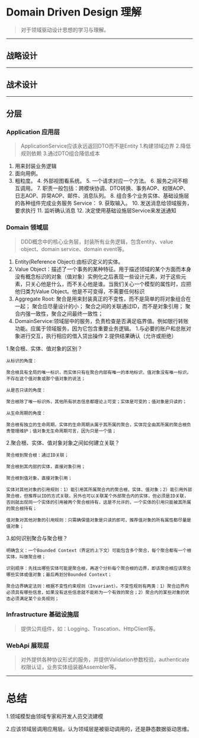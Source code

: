# Domain Driven Design 理解
>对于领域驱动设计思想的学习与理解。

---

## 战略设计

---
## 战术设计






---


## 分层
### Application 应用层   
>ApplicationService应该永远返回DTO而不是Entity
>		1.构建领域边界
>		2.降低规则依赖
>		3.通过DTO组合降低成本
   1. 用来封装业务逻辑
   2. 面向用例。
   3. 粗粒度。
    4. 外部视图看系统。
    5. 一个请求对应一个方法。
    6. 服务之间不相互调用。
    7. 职责一般包括：跨模块协调、DTO转换、事务AOP、权限AOP、日志AOP、异常AOP、邮件、消息队列。
    8. 组合多个业务实体、基础设施层的各种组件完成业务服务
    Service：
    9. 获取输入。
    10. 发送消息给领域服务，要求执行
    11. 监听确认消息
    12. 决定使用基础设施层Service来发送通知


### Domain 领域层
>DDD概念中的核心业务层，封装所有业务逻辑，包含entity、value object、domain service、domain event等。

1. Entity(Reference Object):由标识定义的实体。
2. Value Object：描述了一个事务的某种特征。用于描述领域的某个方面而本身没有概念标识的对象（值对象）实例化之后表现一些设计元素，对于这些元素，只关心他是什么，而不关心他是谁。当我们关心一个模型的属性时，应把他归类为Value Object。他是不可变得，不需要任何标识
3. Aggregate Root: 聚合是用来封装真正的不变性，而不是简单的将对象组合在一起；
				聚合应尽量设计的小；
				聚合之间的关联通过ID，而不是对象引用；
				聚合内强一致性，聚合之间最终一致性；
4. DomainService:领域层中的服务，负责检查是否满足临界值。例如银行转账功能。应属于领域服务，因为它包含重要业务逻辑。
		1.与必要的账户和总账对象进行交互，执行相应的借入贷出操作
		2.提供结果确认（允许或拒绝）

1.聚合根、实体、值对象的区别？

	从标识的角度：

	聚合根具有全局的唯一标识，而实体只有在聚合内部有唯一的本地标识，值对象没有唯一标识，不存在这个值对象或那个值对象的说法；

	从是否只读的角度：

	聚合根除了唯一标识外，其他所有状态信息都理论上可变；实体是可变的；值对象是只读的；

	从生命周期的角度：

	聚合根有独立的生命周期，实体的生命周期从属于其所属的聚合，实体完全由其所属的聚合根负责管理维护；值对象无生命周期可言，因为只是一个值；

2.聚合根、实体、值对象对象之间如何建立关联？

	聚合根到聚合根：通过ID关联；

	聚合根到其内部的实体，直接对象引用；

	聚合根到值对象，直接对象引用；

	实体对其他对象的引用规则：1）能引用其所属聚合内的聚合根、实体、值对象；2）能引用外部聚合根，但推荐以ID的方式关联，另外也可以关联某个外部聚合内的实体，但必须是ID关联，否则就出现同一个实体的引用被两个聚合根持有，这是不允许的，一个实体的引用只能被其所属的聚合根持有；

	值对象对其他对象的引用规则：只需确保值对象是只读的即可，推荐值对象的所有属性都尽量是值对象；

3.如何识别聚合与聚合根？

	明确含义：一个Bounded Context（界定的上下文）可能包含多个聚合，每个聚合都有一个根实体，叫做聚合根；

	识别顺序：先找出哪些实体可能是聚合根，再逐个分析每个聚合根的边界，即该聚合根应该聚合哪些实体或值对象；最后再划分Bounded Context；

	聚合边界确定法则：根据不变性约束规则（Invariant）。不变性规则有两类：1）聚合边界内必须具有哪些信息，如果没有这些信息就不能称为一个有效的聚合；2）聚合内的某些对象的状态必须满足某个业务规则；

### Infrastructure 基础设施层
>提供公共组件，如：Logging、Trascation、HttpClient等。



### WebApi 展现层
>对外提供各种协议形式的服务，并提供Validation参数校验，authenticate权限认证，业务实体组装器Assembler等。




---
# 总结
 1.领域模型由领域专家和开发人员交流建模

 2.应该领域层调用应用层。认为领域层是被驱动调用的，还是静态数据驱动思维。